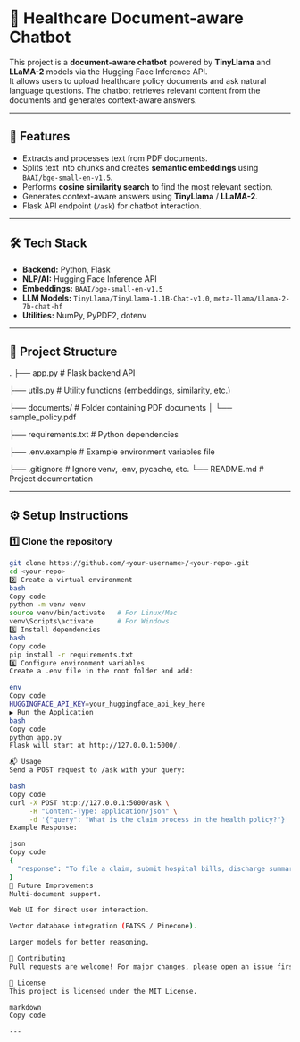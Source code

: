 # 🦙 Healthcare Document-aware Chatbot

This project is a **document-aware chatbot** powered by **TinyLlama** and **LLaMA-2** models via the Hugging Face Inference API.  
It allows users to upload healthcare policy documents and ask natural language questions. The chatbot retrieves relevant content from the documents and generates context-aware answers.

---

## 🚀 Features
- Extracts and processes text from PDF documents.
- Splits text into chunks and creates **semantic embeddings** using `BAAI/bge-small-en-v1.5`.
- Performs **cosine similarity search** to find the most relevant section.
- Generates context-aware answers using **TinyLlama** / **LLaMA-2**.
- Flask API endpoint (`/ask`) for chatbot interaction.

---

## 🛠️ Tech Stack
- **Backend:** Python, Flask  
- **NLP/AI:** Hugging Face Inference API  
- **Embeddings:** `BAAI/bge-small-en-v1.5`  
- **LLM Models:** `TinyLlama/TinyLlama-1.1B-Chat-v1.0`, `meta-llama/Llama-2-7b-chat-hf`  
- **Utilities:** NumPy, PyPDF2, dotenv  

---

## 📂 Project Structure
.
├── app.py # Flask backend API

├── utils.py # Utility functions (embeddings, similarity, etc.)

├── documents/ # Folder containing PDF documents
│ └── sample_policy.pdf

├── requirements.txt # Python dependencies

├── .env.example # Example environment variables file

├── .gitignore # Ignore venv, .env, pycache, etc.
└── README.md # Project documentation


---

## ⚙️ Setup Instructions

### 1️⃣ Clone the repository
```bash
git clone https://github.com/<your-username>/<your-repo>.git
cd <your-repo>
2️⃣ Create a virtual environment
bash
Copy code
python -m venv venv
source venv/bin/activate   # For Linux/Mac
venv\Scripts\activate      # For Windows
3️⃣ Install dependencies
bash
Copy code
pip install -r requirements.txt
4️⃣ Configure environment variables
Create a .env file in the root folder and add:

env
Copy code
HUGGINGFACE_API_KEY=your_huggingface_api_key_here
▶️ Run the Application
bash
Copy code
python app.py
Flask will start at http://127.0.0.1:5000/.

📬 Usage
Send a POST request to /ask with your query:

bash
Copy code
curl -X POST http://127.0.0.1:5000/ask \
     -H "Content-Type: application/json" \
     -d '{"query": "What is the claim process in the health policy?"}'
Example Response:

json
Copy code
{
  "response": "To file a claim, submit hospital bills, discharge summary, and ID proof..."
}
📌 Future Improvements
Multi-document support.

Web UI for direct user interaction.

Vector database integration (FAISS / Pinecone).

Larger models for better reasoning.

🤝 Contributing
Pull requests are welcome! For major changes, please open an issue first to discuss what you would like to change.

📜 License
This project is licensed under the MIT License.

markdown
Copy code

---


